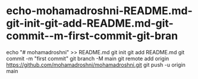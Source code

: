 # echo-mohamadroshni-README.md-git-init-git-add-README.md-git-commit--m-first-commit-git-bran
echo "# mohamadroshni" >> README.md git init git add README.md git commit -m "first commit" git branch -M main git remote add origin https://github.com/mohamadroshni/mohamadroshni.git git push -u origin main
